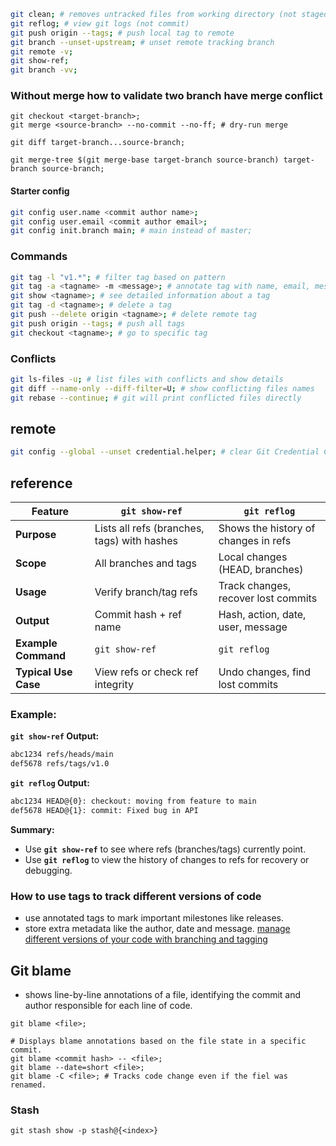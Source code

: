 ```bash
git clean; # removes untracked files from working directory (not staged, committed, ignored)
git reflog; # view git logs (not commit)
git push origin --tags; # push local tag to remote
git branch --unset-upstream; # unset remote tracking branch
git remote -v;
git show-ref;
git branch -vv;
```
### Without merge how to validate two branch have merge conflict
```shell
git checkout <target-branch>;
git merge <source-branch> --no-commit --no-ff; # dry-run merge

git diff target-branch...source-branch;

git merge-tree $(git merge-base target-branch source-branch) target-branch source-branch;

```
#### Starter config
```bash
git config user.name <commit author name>;
git config user.email <commit author email>;
git config init.branch main; # main instead of master;
```
### Commands
```bash
git tag -l "v1.*"; # filter tag based on pattern
git tag -a <tagname> -m <message>; # annotate tag with name, email, message
git show <tagname>; # see detailed information about a tag
git tag -d <tagname>; # delete a tag
git push --delete origin <tagname>; # delete remote tag
git push origin --tags; # push all tags
git checkout <tagname>; # go to specific tag
```
### Conflicts
```bash
git ls-files -u; # list files with conflicts and show details
git diff --name-only --diff-filter=U; # show conflicting files names
git rebase --continue; # git will print conflicted files directly
```
## remote
```bash
git config --global --unset credential.helper; # clear Git Credential Cache
```
## reference
| **Feature**          | **`git show-ref`**                          | **`git reflog`**                     |
| -------------------- | ------------------------------------------- | ------------------------------------ |
| **Purpose**          | Lists all refs (branches, tags) with hashes | Shows the history of changes in refs |
| **Scope**            | All branches and tags                       | Local changes (HEAD, branches)       |
| **Usage**            | Verify branch/tag refs                      | Track changes, recover lost commits  |
| **Output**           | Commit hash + ref name                      | Hash, action, date, user, message    |
| **Example Command**  | `git show-ref`                              | `git reflog`                         |
| **Typical Use Case** | View refs or check ref integrity            | Undo changes, find lost commits      |
### Example:

**`git show-ref` Output:**
```bash
abc1234 refs/heads/main
def5678 refs/tags/v1.0
```

**`git reflog` Output:**
```bash
abc1234 HEAD@{0}: checkout: moving from feature to main
def5678 HEAD@{1}: commit: Fixed bug in API
```

**Summary:**
- Use **`git show-ref`** to see where refs (branches/tags) currently point.
- Use **`git reflog`** to view the history of changes to refs for recovery or debugging. 

### How to use tags to track different versions of code
- use annotated tags to mark important milestones like releases.
- store extra metadata like the author, date and message.
[manage different versions of your code with branching and tagging](https://www.linkedin.com/advice/3/how-can-you-manage-different-versions-your-code-branching)


## Git blame
- shows line-by-line annotations of a file, identifying the commit and author responsible for each line of code.

```shell
git blame <file>;

# Displays blame annotations based on the file state in a specific commit.
git blame <commit hash> -- <file>;
git blame --date=short <file>;
git blame -C <file>; # Tracks code change even if the fiel was renamed.
```

### Stash
```shell
git stash show -p stash@{<index>}
```

